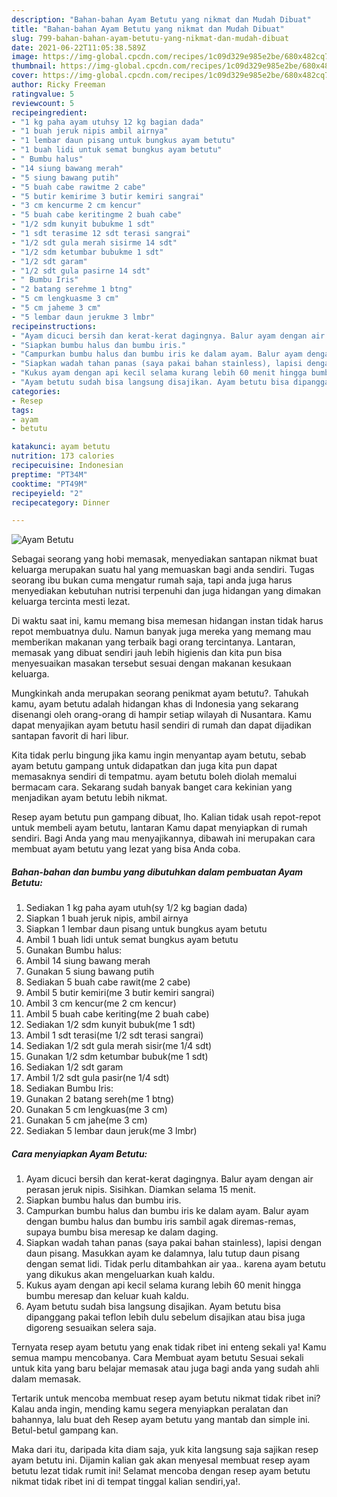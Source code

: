 ```yaml
---
description: "Bahan-bahan Ayam Betutu yang nikmat dan Mudah Dibuat"
title: "Bahan-bahan Ayam Betutu yang nikmat dan Mudah Dibuat"
slug: 799-bahan-bahan-ayam-betutu-yang-nikmat-dan-mudah-dibuat
date: 2021-06-22T11:05:38.589Z
image: https://img-global.cpcdn.com/recipes/1c09d329e985e2be/680x482cq70/ayam-betutu-foto-resep-utama.jpg
thumbnail: https://img-global.cpcdn.com/recipes/1c09d329e985e2be/680x482cq70/ayam-betutu-foto-resep-utama.jpg
cover: https://img-global.cpcdn.com/recipes/1c09d329e985e2be/680x482cq70/ayam-betutu-foto-resep-utama.jpg
author: Ricky Freeman
ratingvalue: 5
reviewcount: 5
recipeingredient:
- "1 kg paha ayam utuhsy 12 kg bagian dada"
- "1 buah jeruk nipis ambil airnya"
- "1 lembar daun pisang untuk bungkus ayam betutu"
- "1 buah lidi untuk semat bungkus ayam betutu"
- " Bumbu halus"
- "14 siung bawang merah"
- "5 siung bawang putih"
- "5 buah cabe rawitme 2 cabe"
- "5 butir kemirime 3 butir kemiri sangrai"
- "3 cm kencurme 2 cm kencur"
- "5 buah cabe keritingme 2 buah cabe"
- "1/2 sdm kunyit bubukme 1 sdt"
- "1 sdt terasime 12 sdt terasi sangrai"
- "1/2 sdt gula merah sisirme 14 sdt"
- "1/2 sdm ketumbar bubukme 1 sdt"
- "1/2 sdt garam"
- "1/2 sdt gula pasirne 14 sdt"
- " Bumbu Iris"
- "2 batang serehme 1 btng"
- "5 cm lengkuasme 3 cm"
- "5 cm jaheme 3 cm"
- "5 lembar daun jerukme 3 lmbr"
recipeinstructions:
- "Ayam dicuci bersih dan kerat-kerat dagingnya. Balur ayam dengan air perasan jeruk nipis. Sisihkan. Diamkan selama 15 menit."
- "Siapkan bumbu halus dan bumbu iris."
- "Campurkan bumbu halus dan bumbu iris ke dalam ayam. Balur ayam dengan bumbu halus dan bumbu iris sambil agak diremas-remas, supaya bumbu bisa meresap ke dalam daging."
- "Siapkan wadah tahan panas (saya pakai bahan stainless), lapisi dengan daun pisang. Masukkan ayam ke dalamnya, lalu tutup daun pisang dengan semat lidi. Tidak perlu ditambahkan air yaa.. karena ayam betutu yang dikukus akan mengeluarkan kuah kaldu."
- "Kukus ayam dengan api kecil selama kurang lebih 60 menit hingga bumbu meresap dan keluar kuah kaldu."
- "Ayam betutu sudah bisa langsung disajikan. Ayam betutu bisa dipanggang pakai teflon lebih dulu sebelum disajikan atau bisa juga digoreng sesuaikan selera saja."
categories:
- Resep
tags:
- ayam
- betutu

katakunci: ayam betutu 
nutrition: 173 calories
recipecuisine: Indonesian
preptime: "PT34M"
cooktime: "PT49M"
recipeyield: "2"
recipecategory: Dinner

---
```



![Ayam Betutu](https://img-global.cpcdn.com/recipes/1c09d329e985e2be/680x482cq70/ayam-betutu-foto-resep-utama.jpg)

Sebagai seorang yang hobi memasak, menyediakan santapan nikmat buat keluarga merupakan suatu hal yang memuaskan bagi anda sendiri. Tugas seorang ibu bukan cuma mengatur rumah saja, tapi anda juga harus menyediakan kebutuhan nutrisi terpenuhi dan juga hidangan yang dimakan keluarga tercinta mesti lezat.

Di waktu  saat ini, kamu memang bisa memesan hidangan instan tidak harus repot membuatnya dulu. Namun banyak juga mereka yang memang mau memberikan makanan yang terbaik bagi orang tercintanya. Lantaran, memasak yang dibuat sendiri jauh lebih higienis dan kita pun bisa menyesuaikan masakan tersebut sesuai dengan makanan kesukaan keluarga. 



Mungkinkah anda merupakan seorang penikmat ayam betutu?. Tahukah kamu, ayam betutu adalah hidangan khas di Indonesia yang sekarang disenangi oleh orang-orang di hampir setiap wilayah di Nusantara. Kamu dapat menyajikan ayam betutu hasil sendiri di rumah dan dapat dijadikan santapan favorit di hari libur.

Kita tidak perlu bingung jika kamu ingin menyantap ayam betutu, sebab ayam betutu gampang untuk didapatkan dan juga kita pun dapat memasaknya sendiri di tempatmu. ayam betutu boleh diolah memalui bermacam cara. Sekarang sudah banyak banget cara kekinian yang menjadikan ayam betutu lebih nikmat.

Resep ayam betutu pun gampang dibuat, lho. Kalian tidak usah repot-repot untuk membeli ayam betutu, lantaran Kamu dapat menyiapkan di rumah sendiri. Bagi Anda yang mau menyajikannya, dibawah ini merupakan cara membuat ayam betutu yang lezat yang bisa Anda coba.

<!--inarticleads1-->

##### Bahan-bahan dan bumbu yang dibutuhkan dalam pembuatan Ayam Betutu:

1. Sediakan 1 kg paha ayam utuh(sy 1/2 kg bagian dada)
1. Siapkan 1 buah jeruk nipis, ambil airnya
1. Siapkan 1 lembar daun pisang untuk bungkus ayam betutu
1. Ambil 1 buah lidi untuk semat bungkus ayam betutu
1. Gunakan  Bumbu halus:
1. Ambil 14 siung bawang merah
1. Gunakan 5 siung bawang putih
1. Sediakan 5 buah cabe rawit(me 2 cabe)
1. Ambil 5 butir kemiri(me 3 butir kemiri sangrai)
1. Ambil 3 cm kencur(me 2 cm kencur)
1. Ambil 5 buah cabe keriting(me 2 buah cabe)
1. Sediakan 1/2 sdm kunyit bubuk(me 1 sdt)
1. Ambil 1 sdt terasi(me 1/2 sdt terasi sangrai)
1. Sediakan 1/2 sdt gula merah sisir(me 1/4 sdt)
1. Gunakan 1/2 sdm ketumbar bubuk(me 1 sdt)
1. Sediakan 1/2 sdt garam
1. Ambil 1/2 sdt gula pasir(ne 1/4 sdt)
1. Sediakan  Bumbu Iris:
1. Gunakan 2 batang sereh(me 1 btng)
1. Gunakan 5 cm lengkuas(me 3 cm)
1. Gunakan 5 cm jahe(me 3 cm)
1. Sediakan 5 lembar daun jeruk(me 3 lmbr)




<!--inarticleads2-->

##### Cara menyiapkan Ayam Betutu:

1. Ayam dicuci bersih dan kerat-kerat dagingnya. Balur ayam dengan air perasan jeruk nipis. Sisihkan. Diamkan selama 15 menit.
1. Siapkan bumbu halus dan bumbu iris.
1. Campurkan bumbu halus dan bumbu iris ke dalam ayam. Balur ayam dengan bumbu halus dan bumbu iris sambil agak diremas-remas, supaya bumbu bisa meresap ke dalam daging.
1. Siapkan wadah tahan panas (saya pakai bahan stainless), lapisi dengan daun pisang. Masukkan ayam ke dalamnya, lalu tutup daun pisang dengan semat lidi. Tidak perlu ditambahkan air yaa.. karena ayam betutu yang dikukus akan mengeluarkan kuah kaldu.
1. Kukus ayam dengan api kecil selama kurang lebih 60 menit hingga bumbu meresap dan keluar kuah kaldu.
1. Ayam betutu sudah bisa langsung disajikan. Ayam betutu bisa dipanggang pakai teflon lebih dulu sebelum disajikan atau bisa juga digoreng sesuaikan selera saja.




Ternyata resep ayam betutu yang enak tidak ribet ini enteng sekali ya! Kamu semua mampu mencobanya. Cara Membuat ayam betutu Sesuai sekali untuk kita yang baru belajar memasak atau juga bagi anda yang sudah ahli dalam memasak.

Tertarik untuk mencoba membuat resep ayam betutu nikmat tidak ribet ini? Kalau anda ingin, mending kamu segera menyiapkan peralatan dan bahannya, lalu buat deh Resep ayam betutu yang mantab dan simple ini. Betul-betul gampang kan. 

Maka dari itu, daripada kita diam saja, yuk kita langsung saja sajikan resep ayam betutu ini. Dijamin kalian gak akan menyesal membuat resep ayam betutu lezat tidak rumit ini! Selamat mencoba dengan resep ayam betutu nikmat tidak ribet ini di tempat tinggal kalian sendiri,ya!.


